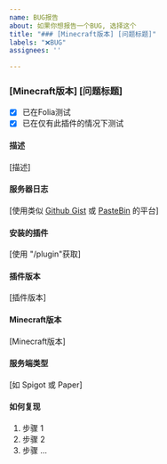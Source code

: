 ```yaml
---
name: BUG报告
about: 如果你想报告一个BUG, 选择这个
title: "### [Minecraft版本] [问题标题]"
labels: "❌BUG"
assignees: ''

---
```


### [Minecraft版本] [问题标题]

- [x] 已在Folia测试
- [x] 已在仅有此插件的情况下测试
#### 描述

[描述]

#### 服务器日志

[使用类似 [Github Gist](https://gist.github.com/) 或 [PasteBin](https://pastebin.com/) 的平台]

#### 安装的插件
[使用 "/plugin"获取]

#### 插件版本
[插件版本]

#### Minecraft版本
[Minecraft版本]

#### 服务端类型
[如 Spigot 或 Paper]

#### 如何复现
1. 步骤 1
1. 步骤 2
1. 步骤 ...
